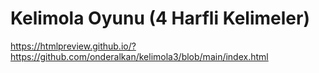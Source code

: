 # Kelimola Oyunu (4 Harfli Kelimeler)
https://htmlpreview.github.io/?https://github.com/onderalkan/kelimola3/blob/main/index.html
